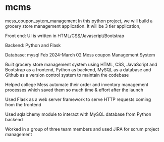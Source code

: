 # mcms
mess_coupon_sytem_management
In this python project, we will build a grocery store management application. It will be 3 tier application,

Front end: UI is written in HTML/CSS/Javascript/Bootstrap

Backend: Python and Flask

Database: mysql
Feb 2024-March 02
Mess coupon Management System

Built grocery store management system using HTML, CSS, JavaScript and Bootstrap as a frontend, Python as backend, MySQL as a database and Github as a version control system to maintain the codebase

Helped college Mess automate their order and inventory management processes which saved them so much time & effort after the launch

Used Flask as a web server framework to serve HTTP requests coming from the frontend

Used sqlalchemy module to interact with MySQL database from Python backend

Worked in a group of three team members and used JIRA for scrum project management
